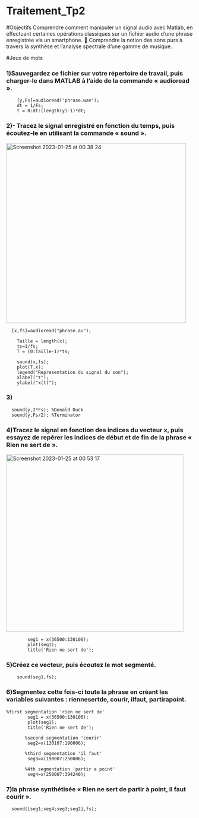 # Traitement_Tp2

#Objectifs
Comprendre comment manipuler un signal audio avec Matlab, en effectuant
certaines opérations classiques sur un fichier audio d’une phrase enregistrée via
un smartphone.
 Comprendre la notion des sons purs à travers la synthèse et l’analyse spectrale
d’une gamme de musique.

#Jeux de mots

### 1)Sauvegardez ce fichier sur votre répertoire de travail, puis charger-le dans MATLAB à l’aide de la commande « audioread ».
```
    [y,Fs]=audioread('phrase.wav');
    dt = 1/Fs;
    t = 0:dt:(length(y)-1)*dt;
```
### 2)- Tracez le signal enregistré en fonction du temps, puis écoutez-le en utilisant la commande « sound ».

<img width="484" alt="Screenshot 2023-01-25 at 00 38 24" src="https://user-images.githubusercontent.com/87026851/214445692-4cf51a69-ff4b-4c2b-9261-e110871d4ff0.png">

```
  [x,fs]=audioread("phrase.au");

    Taille = length(x);
    ts=1/fs;
    T = (0:Taille-1)*ts;

    sound(x,fs);
    plot(T,x);
    legend("Representation du signal du son");
    xlabel("t");
    ylabel("x(t)");
```
### 3)
```
  sound(y,2*Fs); %Donald Duck
  sound(y,Fs/2); %Terminator
```
### 4)Tracez le signal en fonction des indices du vecteur x, puis essayez de repérer les indices de début et de fin de la phrase « Rien ne sert de ».

<img width="477" alt="Screenshot 2023-01-25 at 00 53 17" src="https://user-images.githubusercontent.com/87026851/214447186-5fbb8588-d4c9-4dc1-8932-219262f7a7a9.png">


```
        seg1 = x(36500:130106);
        plot(seg1);
        title('Rien ne sert de');
```

### 5)Créez ce vecteur, puis écoutez le mot segmenté.

```
    sound(seg1,fs);
```

### 6)Segmentez cette fois-ci toute la phrase en créant les variables suivantes : riennesertde, courir, ilfaut, partirapoint.

```
%first segmentation 'rien ne sert de'
        seg1 = x(36500:130106);
        plot(seg1);
        title('Rien ne sert de');

       %second segmentation 'courir'
        seg2=x(130107:190006);
        
       %third segmentation 'il faut'
        seg3=x(190007:250006);
        
       %4th segmentation 'partir a point'
        seg4=x(250007:394240);
```

### 7)la phrase synthétisée « Rien ne sert de partir à point, il faut courir ».

```
  sound([seg1;seg4;seg3;seg2],fs);
```
